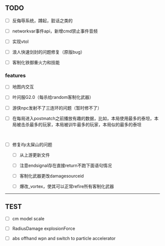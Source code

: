 ## TODO

- [ ] 反侮辱系统，蹲起，脏话之类的

- [ ] networkvar事件api，新增cmd禁止事件音频

- [ ] 实现vtol

- [ ] 浪人快速剑封的问题修复（原版bug）

- [ ] 客制化铁御重火力和技能

### features

- [ ] 地图内交互

- [ ] 叶问服G2.0（每杀给random客制化武器）

- [ ] 游侠npc发射不了三连环的问题（暂时修不了）

- [ ] 在每局进入postmatch之前播放有趣的数据，比如，本局使用最多的泰坦，本局被击杀最多的玩家，本局被训牛最多的玩家，本局似的最多的泰坦

<br/>

- [ ] 修复ifp太屎山的问题

  - [ ] 从上游更新文件

  - [ ] 注意endsignal存在直接return不跑下面语句情况

  - [ ] 客制化武器更改damagesourceid

  - [ ] 爆改_vortex，使其可以正常refire所有客制化武器

----

## TEST

- [ ] cm model scale

- [ ] RadiusDamage explosionForce

- [ ] abs offhand wpn and switch to particle accelerator
